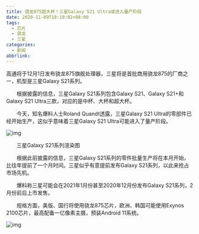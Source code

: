 ```yaml
---
title: 骁龙875超大杯！三星Galaxy S21 Ultra或进入量产阶段
date: 2020-11-09T18:10:02+08:00
tags:
  - 芯片
  - 骁龙
  - 三星
categories:
  - 新闻
abbrlink:
---
```


高通将于12月1日发布骁龙875旗舰处理器，三星将是首批商用骁龙875的厂商之一，机型是三星Galaxy S21系列。

　　根据披露的信息，三星Galaxy S21系列包含Galaxy S21、Galaxy S21+和Galaxy S21 Ultra三款，对应的是中杯、大杯和超大杯。

　　今天，知名爆料人士Roland Quandt透露，三星Galaxy S21 Ultra的零部件已经开始生产，这似乎意味着三星Galaxy S21 Ultra可能进入了量产阶段。

![img](https://cdn.jsdelivr.net/gh/yakeing/Documentation@main/Hexo/images/2099-kcieyvz5131585.png)

　　三星Galaxy S21系列渲染图

　　根据此前披露的信息，三星Galaxy S21系列的零件批量生产将在本月开始，比往年提前了一个月时间。三星似乎有意提前发布Galaxy S21系列，以此来抢占市场先机。

　　爆料称三星可能会在2021年1月份甚至2020年12月份发布Galaxy S21系列，2月份前后上市发售。

　　规格方面，美版、国行将使用骁龙875芯片，欧洲、韩国可能使用Exynos 2100芯片，最高配备一亿像素主摄，预装Android 11系统。

![img](https://cdn.jsdelivr.net/gh/yakeing/Documentation@main/Hexo/images/0d56-kcieyvz5131586.png)